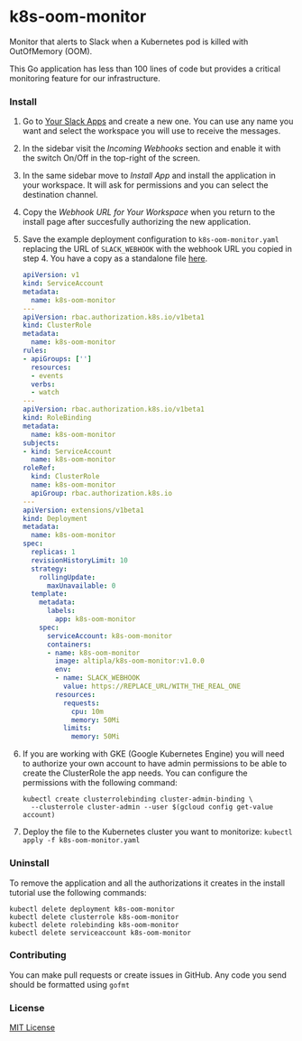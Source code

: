 
# k8s-oom-monitor

Monitor that alerts to Slack when a Kubernetes pod is killed with OutOfMemory (OOM).

This Go application has less than 100 lines of code but provides a critical monitoring feature for our infrastructure.


### Install

1. Go to [Your Slack Apps](https://api.slack.com/apps) and create a new one. You can use any name you want and select the workspace you will use to receive the messages.
2. In the sidebar visit the _Incoming Webhooks_ section and enable it with the switch On/Off in the top-right of the screen.
3. In the same sidebar move to _Install App_ and install the application in your workspace. It will ask for permissions and you can select the destination channel.
4. Copy the _Webhook URL for Your Workspace_ when you return to the install page after succesfully authorizing the new application.
5. Save the example deployment configuration to `k8s-oom-monitor.yaml` replacing the URL of `SLACK_WEBHOOK` with the webhook URL you copied in step 4. You have a copy as a standalone file [here](example/k8s-oom-monitor.yml).

    ```yaml
    apiVersion: v1
    kind: ServiceAccount
    metadata:
      name: k8s-oom-monitor
    ---
    apiVersion: rbac.authorization.k8s.io/v1beta1
    kind: ClusterRole
    metadata:
      name: k8s-oom-monitor
    rules:
    - apiGroups: ['']
      resources:
      - events
      verbs:
      - watch
    ---
    apiVersion: rbac.authorization.k8s.io/v1beta1
    kind: RoleBinding
    metadata:
      name: k8s-oom-monitor
    subjects:
    - kind: ServiceAccount
      name: k8s-oom-monitor
    roleRef:
      kind: ClusterRole
      name: k8s-oom-monitor
      apiGroup: rbac.authorization.k8s.io
    ---
    apiVersion: extensions/v1beta1
    kind: Deployment
    metadata:
      name: k8s-oom-monitor
    spec:
      replicas: 1
      revisionHistoryLimit: 10
      strategy:
        rollingUpdate:
          maxUnavailable: 0
      template:
        metadata:
          labels:
            app: k8s-oom-monitor
        spec:
          serviceAccount: k8s-oom-monitor
          containers:
          - name: k8s-oom-monitor
            image: altipla/k8s-oom-monitor:v1.0.0
            env:
            - name: SLACK_WEBHOOK
              value: https://REPLACE_URL/WITH_THE_REAL_ONE
            resources:
              requests:
                cpu: 10m
                memory: 50Mi
              limits:
                memory: 50Mi
    ```

6. If you are working with GKE (Google Kubernetes Engine) you will need to authorize your own account to have admin permissions to be able to create the ClusterRole the app needs. You can configure the permissions with the following command:

    ```shell
    kubectl create clusterrolebinding cluster-admin-binding \
      --clusterrole cluster-admin --user $(gcloud config get-value account)
    ```

7. Deploy the file to the Kubernetes cluster you want to monitorize: `kubectl apply -f k8s-oom-monitor.yaml`


### Uninstall

To remove the application and all the authorizations it creates in the install tutorial use the following commands:

```
kubectl delete deployment k8s-oom-monitor
kubectl delete clusterrole k8s-oom-monitor
kubectl delete rolebinding k8s-oom-monitor
kubectl delete serviceaccount k8s-oom-monitor
```


### Contributing

You can make pull requests or create issues in GitHub. Any code you send should be formatted using `gofmt`


### License

[MIT License](LICENSE)
